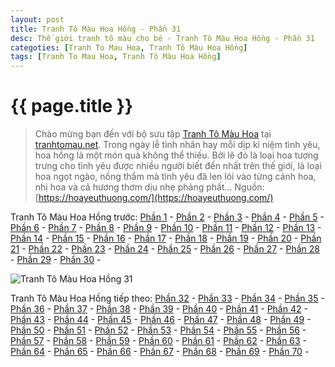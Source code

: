 ```yaml
---
layout: post
title: Tranh Tô Màu Hoa Hồng - Phần 31
desc: Thế giới tranh tô màu cho bé - Tranh Tô Màu Hoa Hồng - Phần 31
categoties: [Tranh To Mau Hoa, Tranh Tô Màu Hoa Hồng]
tags: [Tranh To Mau Hoa, Tranh Tô Màu Hoa Hồng]
---
```

{{ page.title }}
================
> Chào mừng bạn đến với bộ sưu tập [Tranh Tô Màu Hoa](http://tranhtomau.net/) tại [tranhtomau.net](http://tranhtomau.net/). Trong ngày lễ tình nhân hay mỗi dịp kỉ niệm tình yêu, hoa hồng là một món quà không thể thiếu. Bởi lẽ đó là loại hoa tượng trưng cho tình yêu được nhiều người biết đến nhất trên thế giới, là loại hoa ngọt ngào, nồng thắm mà tình yêu đã len lỏi vào từng cánh hoa, nhị hoa và cả hương thơm dịu nhẹ phảng phất... Nguồn: [https://hoayeuthuong.com/](https://hoayeuthuong.com/)

Tranh Tô Màu Hoa Hồng trước: [Phần 1](http://tranhtomau.net/2018/05/14/Tranh-To-Mau-Hoa-Hong-phan-1.html) - [Phần 2](http://tranhtomau.net/2018/05/14/Tranh-To-Mau-Hoa-Hong-phan-2.html) - [Phần 3](http://tranhtomau.net/2018/05/14/Tranh-To-Mau-Hoa-Hong-phan-3.html) - [Phần 4](http://tranhtomau.net/2018/05/14/Tranh-To-Mau-Hoa-Hong-phan-4.html) - [Phần 5](http://tranhtomau.net/2018/05/14/Tranh-To-Mau-Hoa-Hong-phan-5.html) - [Phần 6](http://tranhtomau.net/2018/05/14/Tranh-To-Mau-Hoa-Hong-phan-6.html) - [Phần 7](http://tranhtomau.net/2018/05/14/Tranh-To-Mau-Hoa-Hong-phan-7.html) - [Phần 8](http://tranhtomau.net/2018/05/14/Tranh-To-Mau-Hoa-Hong-phan-8.html) - [Phần 9](http://tranhtomau.net/2018/05/14/Tranh-To-Mau-Hoa-Hong-phan-9.html) - [Phần 10](http://tranhtomau.net/2018/05/14/Tranh-To-Mau-Hoa-Hong-phan-10.html) - [Phần 11](http://tranhtomau.net/2018/05/14/Tranh-To-Mau-Hoa-Hong-phan-11.html) - [Phần 12](http://tranhtomau.net/2018/05/14/Tranh-To-Mau-Hoa-Hong-phan-12.html) - [Phần 13](http://tranhtomau.net/2018/05/14/Tranh-To-Mau-Hoa-Hong-phan-13.html) - [Phần 14](http://tranhtomau.net/2018/05/14/Tranh-To-Mau-Hoa-Hong-phan-14.html) - [Phần 15](http://tranhtomau.net/2018/05/14/Tranh-To-Mau-Hoa-Hong-phan-15.html) - [Phần 16](http://tranhtomau.net/2018/05/14/Tranh-To-Mau-Hoa-Hong-phan-16.html) - [Phần 17](http://tranhtomau.net/2018/05/14/Tranh-To-Mau-Hoa-Hong-phan-17.html) - [Phần 18](http://tranhtomau.net/2018/05/14/Tranh-To-Mau-Hoa-Hong-phan-18.html) - [Phần 19](http://tranhtomau.net/2018/05/14/Tranh-To-Mau-Hoa-Hong-phan-19.html) - [Phần 20](http://tranhtomau.net/2018/05/14/Tranh-To-Mau-Hoa-Hong-phan-20.html) - [Phần 21](http://tranhtomau.net/2018/05/14/Tranh-To-Mau-Hoa-Hong-phan-21.html) - [Phần 22](http://tranhtomau.net/2018/05/14/Tranh-To-Mau-Hoa-Hong-phan-22.html) - [Phần 23](http://tranhtomau.net/2018/05/14/Tranh-To-Mau-Hoa-Hong-phan-23.html) - [Phần 24](http://tranhtomau.net/2018/05/14/Tranh-To-Mau-Hoa-Hong-phan-24.html) - [Phần 25](http://tranhtomau.net/2018/05/14/Tranh-To-Mau-Hoa-Hong-phan-25.html) - [Phần 26](http://tranhtomau.net/2018/05/14/Tranh-To-Mau-Hoa-Hong-phan-26.html) - [Phần 27](http://tranhtomau.net/2018/05/14/Tranh-To-Mau-Hoa-Hong-phan-27.html) - [Phần 28](http://tranhtomau.net/2018/05/14/Tranh-To-Mau-Hoa-Hong-phan-28.html) - [Phần 29](http://tranhtomau.net/2018/05/14/Tranh-To-Mau-Hoa-Hong-phan-29.html) - [Phần 30](http://tranhtomau.net/2018/05/14/Tranh-To-Mau-Hoa-Hong-phan-30.html) - 

<script async src="//pagead2.googlesyndication.com/pagead/js/adsbygoogle.js"></script><!-- TextAds-Responsive --><ins class="adsbygoogle" style="display:block" data-ad-client="ca-pub-6753140515841889" data-ad-slot="9811874670" data-ad-format="auto"></ins><script> (adsbygoogle = window.adsbygoogle || []).push({}); </script>

![Tranh Tô Màu Hoa Hồng 31](http://tranhtomau.net/img1/Tranh-To-Mau-Hoa-Hong%20(31).jpg "Tranh Tô Màu Hoa Hồng 31")

<script async src="//pagead2.googlesyndication.com/pagead/js/adsbygoogle.js"></script><!-- TextAds-Responsive --><ins class="adsbygoogle" style="display:block" data-ad-client="ca-pub-6753140515841889" data-ad-slot="9811874670" data-ad-format="auto"></ins><script> (adsbygoogle = window.adsbygoogle || []).push({}); </script>

Tranh Tô Màu Hoa Hồng tiếp theo: [Phần 32](http://tranhtomau.net/2018/05/14/Tranh-To-Mau-Hoa-Hong-phan-32.html) - [Phần 33](http://tranhtomau.net/2018/05/14/Tranh-To-Mau-Hoa-Hong-phan-33.html) - [Phần 34](http://tranhtomau.net/2018/05/14/Tranh-To-Mau-Hoa-Hong-phan-34.html) - [Phần 35](http://tranhtomau.net/2018/05/14/Tranh-To-Mau-Hoa-Hong-phan-35.html) - [Phần 36](http://tranhtomau.net/2018/05/14/Tranh-To-Mau-Hoa-Hong-phan-36.html) - [Phần 37](http://tranhtomau.net/2018/05/14/Tranh-To-Mau-Hoa-Hong-phan-37.html) - [Phần 38](http://tranhtomau.net/2018/05/14/Tranh-To-Mau-Hoa-Hong-phan-38.html) - [Phần 39](http://tranhtomau.net/2018/05/14/Tranh-To-Mau-Hoa-Hong-phan-39.html) - [Phần 40](http://tranhtomau.net/2018/05/14/Tranh-To-Mau-Hoa-Hong-phan-40.html) - [Phần 41](http://tranhtomau.net/2018/05/14/Tranh-To-Mau-Hoa-Hong-phan-41.html) - [Phần 42](http://tranhtomau.net/2018/05/14/Tranh-To-Mau-Hoa-Hong-phan-42.html) - [Phần 43](http://tranhtomau.net/2018/05/14/Tranh-To-Mau-Hoa-Hong-phan-43.html) - [Phần 44](http://tranhtomau.net/2018/05/14/Tranh-To-Mau-Hoa-Hong-phan-44.html) - [Phần 45](http://tranhtomau.net/2018/05/14/Tranh-To-Mau-Hoa-Hong-phan-45.html) - [Phần 46](http://tranhtomau.net/2018/05/14/Tranh-To-Mau-Hoa-Hong-phan-46.html) - [Phần 47](http://tranhtomau.net/2018/05/14/Tranh-To-Mau-Hoa-Hong-phan-47.html) - [Phần 48](http://tranhtomau.net/2018/05/14/Tranh-To-Mau-Hoa-Hong-phan-48.html) - [Phần 49](http://tranhtomau.net/2018/05/14/Tranh-To-Mau-Hoa-Hong-phan-49.html) - [Phần 50](http://tranhtomau.net/2018/05/14/Tranh-To-Mau-Hoa-Hong-phan-50.html) - [Phần 51](http://tranhtomau.net/2018/05/14/Tranh-To-Mau-Hoa-Hong-phan-51.html) - [Phần 52](http://tranhtomau.net/2018/05/14/Tranh-To-Mau-Hoa-Hong-phan-52.html) - [Phần 53](http://tranhtomau.net/2018/05/14/Tranh-To-Mau-Hoa-Hong-phan-53.html) - [Phần 54](http://tranhtomau.net/2018/05/14/Tranh-To-Mau-Hoa-Hong-phan-54.html) - [Phần 55](http://tranhtomau.net/2018/05/14/Tranh-To-Mau-Hoa-Hong-phan-55.html) - [Phần 56](http://tranhtomau.net/2018/05/14/Tranh-To-Mau-Hoa-Hong-phan-56.html) - [Phần 57](http://tranhtomau.net/2018/05/14/Tranh-To-Mau-Hoa-Hong-phan-57.html) - [Phần 58](http://tranhtomau.net/2018/05/14/Tranh-To-Mau-Hoa-Hong-phan-58.html) - [Phần 59](http://tranhtomau.net/2018/05/14/Tranh-To-Mau-Hoa-Hong-phan-59.html) - [Phần 60](http://tranhtomau.net/2018/05/14/Tranh-To-Mau-Hoa-Hong-phan-60.html) - [Phần 61](http://tranhtomau.net/2018/05/14/Tranh-To-Mau-Hoa-Hong-phan-61.html) - [Phần 62](http://tranhtomau.net/2018/05/14/Tranh-To-Mau-Hoa-Hong-phan-62.html) - [Phần 63](http://tranhtomau.net/2018/05/14/Tranh-To-Mau-Hoa-Hong-phan-63.html) - [Phần 64](http://tranhtomau.net/2018/05/14/Tranh-To-Mau-Hoa-Hong-phan-64.html) - [Phần 65](http://tranhtomau.net/2018/05/14/Tranh-To-Mau-Hoa-Hong-phan-65.html) - [Phần 66](http://tranhtomau.net/2018/05/14/Tranh-To-Mau-Hoa-Hong-phan-66.html) - [Phần 67](http://tranhtomau.net/2018/05/14/Tranh-To-Mau-Hoa-Hong-phan-67.html) - [Phần 68](http://tranhtomau.net/2018/05/14/Tranh-To-Mau-Hoa-Hong-phan-68.html) - [Phần 69](http://tranhtomau.net/2018/05/14/Tranh-To-Mau-Hoa-Hong-phan-69.html) - [Phần 70](http://tranhtomau.net/2018/05/14/Tranh-To-Mau-Hoa-Hong-phan-70.html) - 

